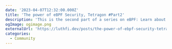 ```yaml
---
date: '2023-04-07T12:32:00.000Z'
title: 'The power of eBPF Security, Tetragon #Part2'
description: 'This is the second part of a series on eBPF: Learn about Tetragon and some of its use cases'
ogImage: ogimage.png
externalUrl: 'https://luthfi.dev/posts/the-power-of-ebpf-security-tetragon-part-2/'
categories:
  - Community
---
```

